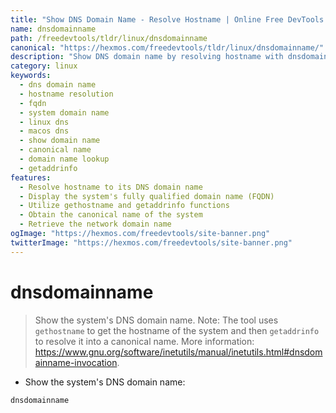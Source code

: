 ```yaml
---
title: "Show DNS Domain Name - Resolve Hostname | Online Free DevTools by Hexmos"
name: dnsdomainname
path: /freedevtools/tldr/linux/dnsdomainname
canonical: "https://hexmos.com/freedevtools/tldr/linux/dnsdomainname/"
description: "Show DNS domain name by resolving hostname with dnsdomainname. Obtain the fully qualified domain name of your system. Free online tool, no registration required."
category: linux
keywords:
  - dns domain name
  - hostname resolution
  - fqdn
  - system domain name
  - linux dns
  - macos dns
  - show domain name
  - canonical name
  - domain name lookup
  - getaddrinfo
features:
  - Resolve hostname to its DNS domain name
  - Display the system's fully qualified domain name (FQDN)
  - Utilize gethostname and getaddrinfo functions
  - Obtain the canonical name of the system
  - Retrieve the network domain name
ogImage: "https://hexmos.com/freedevtools/site-banner.png"
twitterImage: "https://hexmos.com/freedevtools/site-banner.png"
---
```


# dnsdomainname

> Show the system's DNS domain name.
> Note: The tool uses `gethostname` to get the hostname of the system and then `getaddrinfo` to resolve it into a canonical name.
> More information: <https://www.gnu.org/software/inetutils/manual/inetutils.html#dnsdomainname-invocation>.

- Show the system's DNS domain name:

`dnsdomainname`
